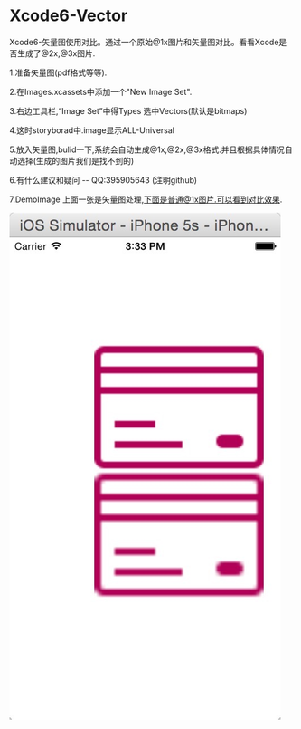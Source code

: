 Xcode6-Vector
=============
Xcode6-矢量图使用对比。通过一个原始@1x图片和矢量图对比。看看Xcode是否生成了@2x,@3x图片.

1.准备矢量图(pdf格式等等).

2.在Images.xcassets中添加一个"New Image Set".

3.右边工具栏,“Image Set”中得Types 选中Vectors(默认是bitmaps)

4.这时storyborad中.image显示ALL-Universal

5.放入矢量图,bulid一下,系统会自动生成@1x,@2x,@3x格式.并且根据具体情况自动选择(生成的图片我们是找不到的)

6.有什么建议和疑问 -- QQ:395905643 (注明github)

7.DemoImage 上面一张是矢量图处理,下面是普通@1x图片.可以看到对比效果.

![Vector](https://github.com/Resory/Images/blob/master/vector.jpg)
